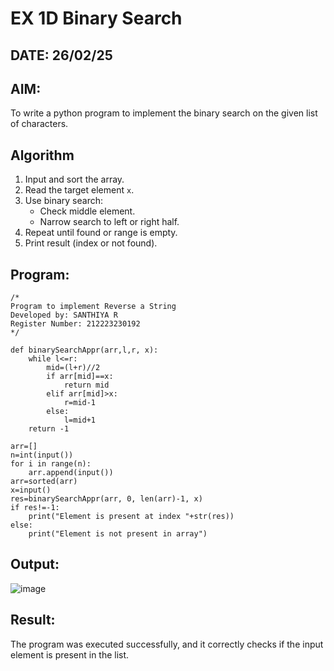 # EX 1D Binary Search
## DATE: 26/02/25
## AIM:
To write a python program to implement the binary search on the given list of characters.

## Algorithm

1. Input and sort the array.  
2. Read the target element `x`.  
3. Use binary search:  
   - Check middle element.  
   - Narrow search to left or right half.  
4. Repeat until found or range is empty.  
5. Print result (index or not found).  

## Program:
```
/*
Program to implement Reverse a String
Developed by: SANTHIYA R
Register Number: 212223230192 
*/
```
```
def binarySearchAppr(arr,l,r, x):
    while l<=r:
        mid=(l+r)//2
        if arr[mid]==x:
            return mid
        elif arr[mid]>x:
            r=mid-1
        else:
            l=mid+1
    return -1
        
arr=[]
n=int(input())
for i in range(n):
    arr.append(input())
arr=sorted(arr)
x=input()
res=binarySearchAppr(arr, 0, len(arr)-1, x)
if res!=-1:
    print("Element is present at index "+str(res))
else:
    print("Element is not present in array")
```

## Output:

![image](https://github.com/user-attachments/assets/20546cc0-6298-4d4a-ad1e-7e2277e4df8c)


## Result:
The program was executed successfully, and it correctly checks if the input element is present in the list.
